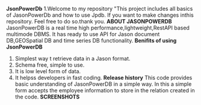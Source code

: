 **JsonPowerDb**
1.Welcome to my repository
"This project includes all basics of JasonPowerDb and how to use Jpdb.
If you want to make changes inthis repository. Feel free to do so.thank you.
**ABOUT JASONPOWERDB** 
JasonPowerDB is a real time high performance,lightweight,RestAPI based multimode DBMS. It has ready to use API for Jason document DB,GEOSpatial DB and time series DB functionality.
**Benifits of using JsonPowerDB**
1. Simplest way t retrieve data in a Jason format.
2. Schema free, simple to use.
3. It is low level form of data.
4. It helpss developers in fast coding.
**Release history**
This code provides basic understanding of JasonPowerDB in a simple way.
In this a simple form accepts the employee information to store in the relation created in the code.
**SCREENSHOTS**
